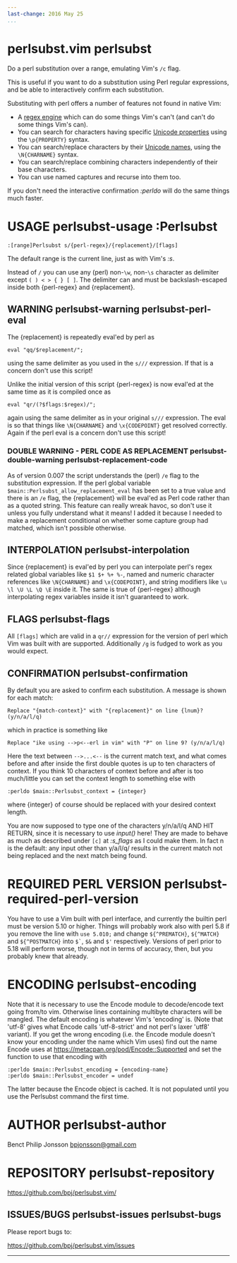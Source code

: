 ```yaml
---
last-change: 2016 May 25
...
```


<!--
NOTE TO CONTRIBUTORS

Please note that any text in README.md with Markdown `**strong-emphasis**` will become a vimdoc `*tag-target*` and any text with Markdown `*ordinary-emphasis*` will become a vimdoc `|hot-link|`!
-->

# perlsubst.vim **perlsubst**

Do a perl substitution over a range, emulating Vim's `/c` flag.

This is useful if you want to do a substitution using Perl regular expressions, and be able to interactively confirm each substitution.

Substituting with perl offers a number of features not found in native Vim:

*   A [regex engine][] which can do some things Vim's can't (and can't do some things Vim's can).
*   You can search for characters having specific [Unicode properties][] using the `\p{PROPERTY}` syntax.
*   You can search/replace characters by their [Unicode names][], using the `\N{CHARNAME}` syntax.
*   You can search/replace combining characters independently of their base characters.
*   You can use named captures and recurse into them too.

If you don't need the interactive confirmation _:perldo_ will do the same things much faster.

[regex engine]:         <http://perldoc.perl.org/perlre.html>
[Unicode properties]:   <http://perldoc.perl.org/perluniprops.html>
[Unicode names]:        <http://perldoc.perl.org/charnames.html>

# USAGE		**perlsubst-usage** **:Perlsubst**

````
:[range]Perlsubst s/{perl-regex}/{replacement}/[flags]
````

The default range is the current line, just as with Vim's *:s*.

Instead of `/` you can use any (perl) non-`\w`, non-`\s` character as delimiter except `( ) < > { } [ ]`. The delimiter can and must be backslash-escaped inside both {perl-regex} and {replacement}.

## WARNING		**perlsubst-warning** **perlsubst-perl-eval** 

The {replacement} is repeatedly eval'ed by perl as 

````
eval "qq/$replacement/";
````

using the same delimiter as you used in the `s///` expression. If that is a concern don't use this script!

Unlike the initial version of this script {perl-regex} is now eval'ed at the same time as it is compiled once as

````
eval "qr/(?$flags:$regex)/";
````

again using the same delimiter as in your original `s///` expression. The eval is so that things like `\N{CHARNAME}` and `\x{CODEPOINT}` get resolved correctly. Again if the perl eval is a concern don't use this script!

### DOUBLE WARNING - PERL CODE AS REPLACEMENT		**perlsubst-double-warning** **perlsubst-replacement-code**

As of version 0.007 the script understands the (perl) `/e` flag to the substitution expression. If the perl global variable `$main::Perlsubst_allow_replacement_eval` has been set to a true value and there is an `/e` flag, the {replacement} will be eval'ed as Perl code rather than as a quoted string. This feature can really wreak havoc, so don't use it unless you fully understand what it means! I added it because I needed to make a replacement conditional on whether some capture group had matched, which isn't possible otherwise.

## INTERPOLATION		**perlsubst-interpolation** 

Since {replacement} is eval'ed by perl you can interpolate perl's regex related global variables like `$1 $+ %+ %-`, named and numeric character references like `\N{CHARNAME}` and `\x{CODEPOINT}`,  and string modifiers like `\u \l \U \L \Q \E` inside it. The same is true of {perl-regex} although interpolating regex variables inside it isn't guaranteed to work.

## FLAGS		**perlsubst-flags** 

All `[flags]` which are valid in a `qr//` expression for the version of perl which Vim was built with are supported. Additionally `/g` is fudged to work as you would expect.

## CONFIRMATION		**perlsubst-confirmation** 

By default you are asked to confirm each substitution. A message is shown for each match:

````
Replace "{match-context}" with "{replacement}" on line {lnum}? (y/n/a/l/q)
````

which in practice is something like
	
````
Replace "ike using -->p<--erl in vim" with "P" on line 9? (y/n/a/l/q) 
````

Here the text between `-->...<--` is the current match text, and what comes before and after inside the first double quotes is up to ten characters of context. If you think 10 characters of context before and after is too much/little you can set the context length to something else with

````
:perldo $main::Perlsubst_context = {integer}
````

where {integer} of course should be replaced with your desired context length.

You are now supposed to type one of the characters y/n/a/l/q AND HIT RETURN, since it is necessary to use _input()_ here! They are made to behave as much as described under `[c]` at _:s_flags_ as I could make them. In fact n is the default: any input other than y/a/l/q/ results in the current match not being replaced and the next match being found.


# REQUIRED PERL VERSION		**perlsubst-required-perl-version** 

You have to use a Vim built with perl interface, and currently the builtin perl must be version 5.10 or higher. Things will probably work also with perl 5.8 if you remove the line with `use 5.010;` and change `` ${^PREMATCH} ``, `` ${^MATCH} `` and `` ${^POSTMATCH} `` into `` $` ``, `$&` and `` $' `` respectively. Versions of perl prior to 5.18 will perform worse, though not in terms of accuracy, then, but you probably knew that already.

# ENCODING		**perlsubst-encoding** 

Note that it is necessary to use the Encode module to decode/encode text going from/to vim. Otherwise lines containing multibyte characters will be mangled. The default encoding is whatever Vim's 'encoding' is. (Note that 'utf-8' gives what Encode calls 'utf-8-strict' and not perl's laxer 'utf8' variant). If you get the wrong encoding (i.e. the Encode module doesn't know your encoding under the name which Vim uses) find out the name Encode uses at <https://metacpan.org/pod/Encode::Supported> and set the function to use that encoding with

````
:perldo $main::Perlsubst_encoding = {encoding-name}
:perldo $main::Perlsubst_encoder = undef
````

The latter because the Encode object is cached. It is not populated until you use the Perlsubst command the first time.

# AUTHOR		**perlsubst-author** 

Benct Philip Jonsson <bpjonsson@gmail.com>

# REPOSITORY		**perlsubst-repository** 

<https://github.com/bpj/perlsubst.vim/>

## ISSUES/BUGS		**perlsubst-issues** **perlsubst-bugs** 

Please report bugs to:

<https://github.com/bpj/perlsubst.vim/issues>

* * * *

<!-- vim: set sw=8 ts=8 sts=8 noet list: -->
